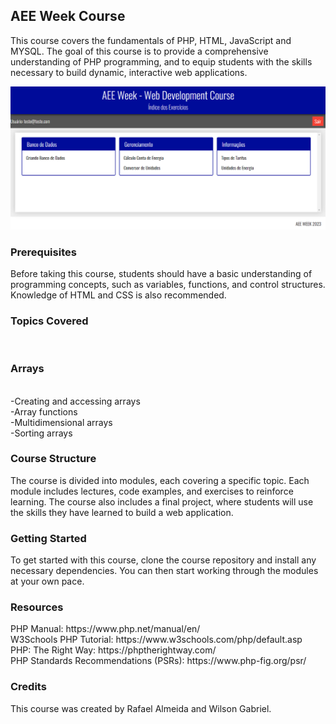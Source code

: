 <h2><b>AEE Week Course</b></h2>

This course covers the fundamentals of PHP, HTML, JavaScript and MYSQL. The goal of this course is to provide a comprehensive understanding of PHP programming, and to equip students with the skills necessary to build dynamic, interactive web applications.<br>

![alt text](https://github.com/rafaelalmeidab/aeeWeek/blob/main/assets/img/screenshot_curso.png)

<h3><b>Prerequisites</b></h3>
Before taking this course, students should have a basic understanding of programming concepts, such as variables, functions, and control structures. Knowledge of HTML and CSS is also recommended.<br>

<h3><b>Topics Covered</b></h3><br>
<h3><b>Arrays</b></h3><br>
-Creating and accessing arrays<br>
-Array functions<br>
-Multidimensional arrays<br>
-Sorting arrays<br>

<h3><b>Course Structure</b></h3>
The course is divided into modules, each covering a specific topic. Each module includes lectures, code examples, and exercises to reinforce learning. The course also includes a final project, where students will use the skills they have learned to build a web application.<br>

<h3><b>Getting Started</b></h3>
To get started with this course, clone the course repository and install any necessary dependencies. You can then start working through the modules at your own pace.<br>

<h3><b>Resources</b></h3>
PHP Manual: https://www.php.net/manual/en/<br>
W3Schools PHP Tutorial: https://www.w3schools.com/php/default.asp<br>
PHP: The Right Way: https://phptherightway.com/<br>
PHP Standards Recommendations (PSRs): https://www.php-fig.org/psr/<br>

<h3><b>Credits</b></h3>
This course was created by Rafael Almeida and Wilson Gabriel.<br>
